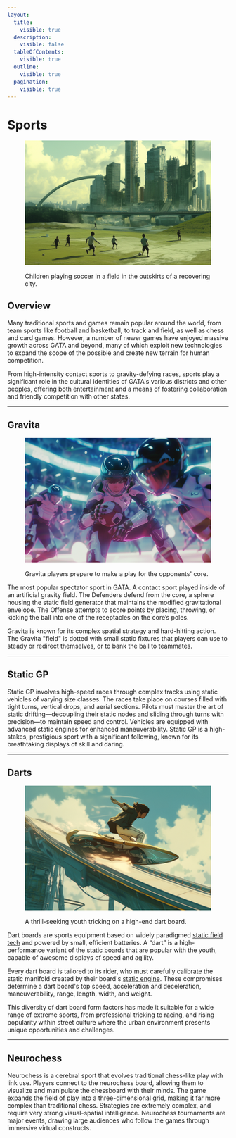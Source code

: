 ```yaml
---
layout:
  title:
    visible: true
  description:
    visible: false
  tableOfContents:
    visible: true
  outline:
    visible: true
  pagination:
    visible: true
---
```


# Sports

<figure><img src="../../../.gitbook/assets/sports-733.png" alt=""><figcaption><p>Children playing soccer in a field in the outskirts of a recovering city.</p></figcaption></figure>

## Overview

Many traditional sports and games remain popular around the world, from team sports like football and basketball, to track and field, as well as chess and card games. However, a number of newer games have enjoyed massive growth across GATA and beyond, many of which exploit new technologies to expand the scope of the possible and create new terrain for human competition.

From high-intensity contact sports to gravity-defying races, sports play a significant role in the cultural identities of GATA's various districts and other peoples, offering both entertainment and a means of fostering collaboration and friendly competition with other states.

***

## **Gravita**

<figure><img src="../../../.gitbook/assets/gravita-943.png" alt="" width="563"><figcaption><p>Gravita players prepare to make a play for the opponents' core.</p></figcaption></figure>

The most popular spectator sport in GATA. A contact sport played inside of an artificial gravity field. The Defenders defend from the core, a sphere housing the static field generator that maintains the modified gravitational envelope. The Offense attempts to score points by placing, throwing, or kicking the ball into one of the receptacles on the core’s poles.

Gravita is known for its complex spatial strategy and hard-hitting action. The Gravita "field" is dotted with small static fixtures that players can use to steady or redirect themselves, or to bank the ball to teammates.

***

## **Static GP**

Static GP involves high-speed races through complex tracks using static vehicles of varying size classes. The races take place on courses filled with tight turns, vertical drops, and aerial sections. Pilots must master the art of static drifting—decoupling their static nodes and sliding through turns with precision—to maintain speed and control. Vehicles are equipped with advanced static engines for enhanced maneuverability. Static GP is a high-stakes, prestigious sport with a significant following, known for its breathtaking displays of skill and daring.

***

## **Darts**

<figure><img src="../../../.gitbook/assets/staticboard-488.png" alt="" width="563"><figcaption><p>A thrill-seeking youth tricking on a high-end dart board.</p></figcaption></figure>

Dart boards are sports equipment based on widely paradigmed [static field tech](../../science-and-tech/statics.md) and powered by small, efficient batteries. A “dart” is a high-performance variant of the [static boards](../../science-and-tech/statics.md#static-boards) that are popular with the youth, capable of awesome displays of speed and agility.

Every dart board is tailored to its rider, who must carefully calibrate the static manifold created by their board's [static engine](../../science-and-tech/statics.md#static-engines-and-motion). These compromises determine a dart board's top speed, acceleration and deceleration, maneuverability, range, length, width, and weight.

This diversity of dart board form factors has made it suitable for a wide range of extreme sports, from professional tricking to racing, and rising popularity within street culture where the urban environment presents unique opportunities and challenges.

***

## Neurochess

Neurochess is a cerebral sport that evolves traditional chess-like play with link use. Players connect to the neurochess board, allowing them to visualize and manipulate the chessboard with their minds. The game expands the field of play into a three-dimensional grid, making it far more complex than traditional chess. Strategies are extremely complex, and require very strong visual-spatial intelligence. Neurochess tournaments are major events, drawing large audiences who follow the games through immersive virtual constructs.
